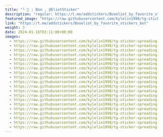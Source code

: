 ```yaml
---
title: "╰ 🧸 ; 𝖡𝗈𝗈 , @EliotSticker"
description: "regular: https://t.me/addstickers/Booeliot_by_favorite_stickers_bot"
featured_image: "https://raw.githubusercontent.com/kylelin1998/tg-sticker-spreading-worldwide-images/main/img/d9c611be-aebb-47c4-97a1-1e1395de8c54.jpg"
link: "https://t.me/addstickers/Booeliot_by_favorite_stickers_bot"
weight: 3
date: 2024-01-16T03:11:00+08:00
images:
  - https://raw.githubusercontent.com/kylelin1998/tg-sticker-spreading-worldwide-images/main/img/d9c611be-aebb-47c4-97a1-1e1395de8c54.jpg
  - https://raw.githubusercontent.com/kylelin1998/tg-sticker-spreading-worldwide-images/main/img/34b25acb-8ba6-4a24-9efa-68f25b0d03f7.jpg
  - https://raw.githubusercontent.com/kylelin1998/tg-sticker-spreading-worldwide-images/main/img/9f2b87aa-ccac-4418-9ab4-76d6b7999505.jpg
  - https://raw.githubusercontent.com/kylelin1998/tg-sticker-spreading-worldwide-images/main/img/1f4cf209-e371-4612-b7d1-190eb6f13c1e.jpg
  - https://raw.githubusercontent.com/kylelin1998/tg-sticker-spreading-worldwide-images/main/img/847f33c9-1cb2-4050-8020-0669b1469c85.jpg
  - https://raw.githubusercontent.com/kylelin1998/tg-sticker-spreading-worldwide-images/main/img/f95722d9-8563-4bb7-a16a-48e415703906.jpg
  - https://raw.githubusercontent.com/kylelin1998/tg-sticker-spreading-worldwide-images/main/img/8d58b5d2-a488-4be0-96a1-7c412ae14d6a.jpg
  - https://raw.githubusercontent.com/kylelin1998/tg-sticker-spreading-worldwide-images/main/img/cbb580c5-1ad0-48de-b627-cfa0c9ce91f3.jpg
  - https://raw.githubusercontent.com/kylelin1998/tg-sticker-spreading-worldwide-images/main/img/afec28f6-ce12-4cdc-8932-71ef1a125ff4.jpg
  - https://raw.githubusercontent.com/kylelin1998/tg-sticker-spreading-worldwide-images/main/img/351aced2-0112-4c67-8a39-621154ed6f02.jpg
  - https://raw.githubusercontent.com/kylelin1998/tg-sticker-spreading-worldwide-images/main/img/6f7b9b7e-609c-445b-b56e-cae1345e6500.jpg
  - https://raw.githubusercontent.com/kylelin1998/tg-sticker-spreading-worldwide-images/main/img/b6ce94c2-2449-4016-b6f8-e20cff653827.jpg
  - https://raw.githubusercontent.com/kylelin1998/tg-sticker-spreading-worldwide-images/main/img/394e703d-411e-44e8-8bd1-63eb0ab58711.jpg
  - https://raw.githubusercontent.com/kylelin1998/tg-sticker-spreading-worldwide-images/main/img/00ff21d1-ee89-4669-8857-0d9f4c841825.jpg
  - https://raw.githubusercontent.com/kylelin1998/tg-sticker-spreading-worldwide-images/main/img/e94084cf-0081-4b01-905a-8d956775ea79.jpg
  - https://raw.githubusercontent.com/kylelin1998/tg-sticker-spreading-worldwide-images/main/img/7f563daa-36c8-4634-9782-26d33b52f8d8.jpg
  - https://raw.githubusercontent.com/kylelin1998/tg-sticker-spreading-worldwide-images/main/img/b90715c2-3723-433c-9c42-a7f0fa80fb3e.jpg
  - https://raw.githubusercontent.com/kylelin1998/tg-sticker-spreading-worldwide-images/main/img/a3d50fe5-ade2-409e-b34d-3af7695f87d9.jpg
  - https://raw.githubusercontent.com/kylelin1998/tg-sticker-spreading-worldwide-images/main/img/571adef7-a952-473d-abe0-afb81a317e64.jpg
  - https://raw.githubusercontent.com/kylelin1998/tg-sticker-spreading-worldwide-images/main/img/c18f8c37-55d6-4b74-8f27-2074cdf3c197.jpg
---
```

